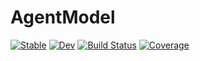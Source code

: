 # AgentModel

[![Stable](https://img.shields.io/badge/docs-stable-blue.svg)](https://gatocor.github.io/AgentModel.jl)
[![Dev](https://img.shields.io/badge/docs-dev-blue.svg)](https://gatocor.github.io/AgentModel.jl/dev)
[![Build Status](https://github.com/gatocor/AgentModel.jl/workflows/CI/badge.svg)](https://github.com/gatocor/AgentModel.jl)
[![Coverage](https://codecov.io/gh/gatocor/AgentModel.jl/branch/master/graph/badge.svg)](https://github.com/gatocor/AgentModel.jl)
